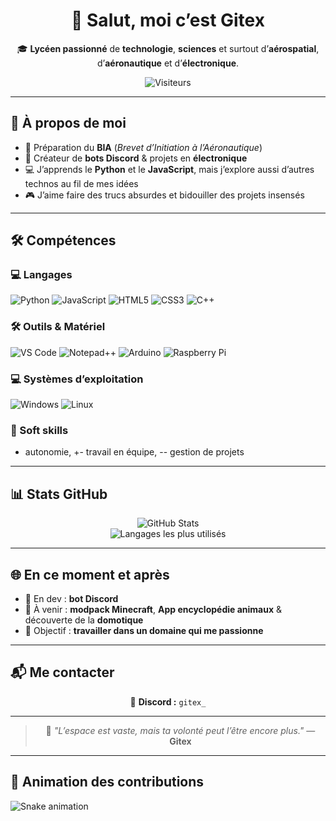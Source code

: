 <!-- Titre centré avec une bannière d'accueil -->
<div align="center">

# 👋 Salut, moi c’est **Gitex**  
🎓 **Lycéen passionné** de **technologie**, **sciences** et surtout d’**aérospatial**, d’**aéronautique** et d’**électronique**.

![Visiteurs](https://komarev.com/ghpvc/?username=gitex68&color=blueviolet&style=for-the-badge)

</div>

---

## 🧠 À propos de moi

- 🚀 Préparation du **BIA** (*Brevet d’Initiation à l’Aéronautique*)  
- 🤖 Créateur de **bots Discord** & projets en **électronique**  
- 💻 J’apprends le **Python** et le **JavaScript**, mais j’explore aussi d’autres technos au fil de mes idées  
- 🎮 J’aime faire des trucs absurdes et bidouiller des projets insensés  

---

## 🛠️ Compétences

### 💻 Langages

![Python](https://img.shields.io/badge/Python-3776AB?style=for-the-badge&logo=python&logoColor=white)
![JavaScript](https://img.shields.io/badge/JavaScript-F7DF1E?style=for-the-badge&logo=javascript&logoColor=black)
![HTML5](https://img.shields.io/badge/HTML5-E34F26?style=for-the-badge&logo=html5&logoColor=white)
![CSS3](https://img.shields.io/badge/CSS3-1572B6?style=for-the-badge&logo=css3&logoColor=white)
![C++](https://img.shields.io/badge/C%2B%2B-00599C?style=for-the-badge&logo=c%2B%2B&logoColor=white)

### 🛠️ Outils & Matériel

![VS Code](https://img.shields.io/badge/Visual_Studio_Code-007ACC?style=for-the-badge&logo=visual%20studio%20code&logoColor=white)
![Notepad++](https://img.shields.io/badge/Notepad++-90E59A?style=for-the-badge&logo=notepad%2B%2B&logoColor=black)
![Arduino](https://img.shields.io/badge/Arduino-00979D?style=for-the-badge&logo=arduino&logoColor=white)
![Raspberry Pi](https://img.shields.io/badge/Raspberry%20Pi-A22846?style=for-the-badge&logo=raspberrypi&logoColor=white)

### 💻 Systèmes d’exploitation

![Windows](https://img.shields.io/badge/Windows-0078D6?style=for-the-badge&logo=windows&logoColor=white)
![Linux](https://img.shields.io/badge/Linux-FCC624?style=for-the-badge&logo=linux&logoColor=black)

### 🧩 Soft skills
+ autonomie, +- travail en équipe, -- gestion de projets

---

## 📊 Stats GitHub

<div align="center">

![GitHub Stats](https://github-readme-stats.vercel.app/api?username=gitex68&show_icons=true&theme=tokyonight)  
![Langages les plus utilisés](https://github-readme-stats.vercel.app/api/top-langs/?username=gitex68&layout=compact&theme=tokyonight)

</div>

---

## 🌐 En ce moment et après

- 🔧 En dev : **bot Discord**  
- 🧪 À venir : **modpack Minecraft**, **App encyclopédie animaux** & découverte de la **domotique**  
- 📡 Objectif : **travailler dans un domaine qui me passionne**  

---

## 📬 Me contacter

<div align="center">

💬 **Discord :** `gitex_`

</div>

---

<div align="center">

> 🚀 *"L’espace est vaste, mais ta volonté peut l’être encore plus."* — **Gitex**

</div>

---

## 🐍 Animation des contributions

![Snake animation](https://github.com/gitex68/gitex68/blob/output/github-contribution-grid-snake.svg)

